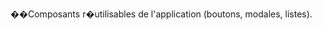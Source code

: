 ��C o m p o s a n t s   r � u t i l i s a b l e s   d e   l ' a p p l i c a t i o n   ( b o u t o n s ,   m o d a l e s ,   l i s t e s ) . 
 
 

